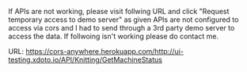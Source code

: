 If APIs are not working, please visit follwing URL and click "Request temporary access to demo server" as given APIs are not configured to access via cors and I had to send through a 3rd party demo server to access the data. If follwoing isn't working please do contact me.

URL: https://cors-anywhere.herokuapp.com/http://ui-testing.xdoto.io/API/Knitting/GetMachineStatus
